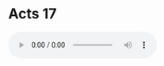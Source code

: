 # Acts 17

<audio controls>
  <source src="https://openbible.com/audio/hays/BSB_44_Act_017_H.mp3" type="audio/mp3" />
  <a href="https://openbible.com/audio/hays/BSB_44_Act_017_H.mp3" download="https://openbible.com/audio/hays/BSB_44_Act_017_H.mp3">Download MP3 audio</a>.
</audio>

<!--@include: @/bible/translations/bsb/44_act/verses/017.md-->